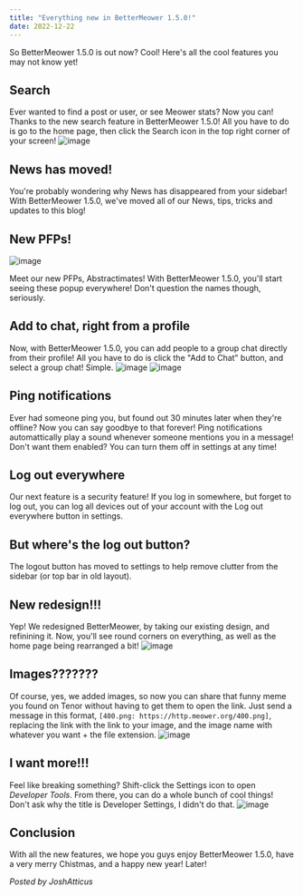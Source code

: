 ```yaml
---
title: "Everything new in BetterMeower 1.5.0!"
date: 2022-12-22
---
```

So BetterMeower 1.5.0 is out now? Cool! Here's all the cool features you may not know yet!
## Search
Ever wanted to find a post or user, or see Meower stats? Now you can! Thanks to the new search feature in BetterMeower 1.5.0! All you have to do is go to the home page, then click the Search icon in the top right corner of your screen!
![image](https://user-images.githubusercontent.com/72828296/209055955-5f80b55d-9c81-4812-a272-7705bc9c8d65.png)

## News has moved!
You're probably wondering why News has disappeared from your sidebar! With BetterMeower 1.5.0, we've moved all of our News, tips, tricks and updates to this blog!

## New PFPs!
![image](https://user-images.githubusercontent.com/72828296/209056117-09e6d35b-c470-40a8-8649-998000444732.png)

Meet our new PFPs, Abstractimates! With BetterMeower 1.5.0, you'll start seeing these popup everywhere! Don't question the names though, seriously.

## Add to chat, right from a profile
Now, with BetterMeower 1.5.0, you can add people to a group chat directly from their profile! All you have to do is click the "Add to Chat" button, and select a group chat! Simple.
![image](https://user-images.githubusercontent.com/72828296/209056761-1b4f55e8-71a8-4bdb-8e78-71ab60f13ab6.png)
![image](https://user-images.githubusercontent.com/72828296/209056806-5ec2b7ee-47af-4178-b395-8e773ead5e6e.png)

## Ping notifications
Ever had someone ping you, but found out 30 minutes later when they're offline? Now you can say goodbye to that forever! Ping notifications automattically play a sound whenever someone mentions you in a message!
Don't want them enabled? You can turn them off in settings at any time!

## Log out everywhere
Our next feature is a security feature! If you log in somewhere, but forget to log out, you can log all devices out of your account with the Log out everywhere button in settings.

## But where's the log out button?
The logout button has moved to settings to help remove clutter from the sidebar (or top bar in old layout).

## New redesign!!!
Yep! We redesigned BetterMeower, by taking our existing design, and refinining it. Now, you'll see round corners on everything, as well as the home page being rearranged a bit!
![image](https://user-images.githubusercontent.com/72828296/209057533-204de637-43b1-46e2-b6c4-a5a58659c94a.png)

## Images???????
Of course, yes, we added images, so now you can share that funny meme you found on Tenor without having to get them to open the link.
Just send a message in this format, `[400.png: https://http.meower.org/400.png]`, replacing the link with the link to your image, and the image name with whatever you want + the file extension.
![image](https://user-images.githubusercontent.com/72828296/209057812-ee66b4ea-a6bd-45db-9c04-1cb4c0b695d3.png)

## I want more!!!
Feel like breaking something? Shift-click the Settings icon to open *Developer Tools*. From there, you can do a whole bunch of cool things! Don't ask why the title is Developer Settings, I didn't do that.
![image](https://user-images.githubusercontent.com/72828296/209058122-38defaec-1b4c-47ec-a661-55eb014c6f6e.png)

## Conclusion
With all the new features, we hope you guys enjoy BetterMeower 1.5.0, have a very merry Chistmas, and a happy new year! Later!

*Posted by JoshAtticus*

<script src="https://utteranc.es/client.js"
        repo="BetterMeower-Project/Blog"
        issue-term="title"
        label="comment"
        theme="preferred-color-scheme"
        crossorigin="anonymous"
        async>
</script>
